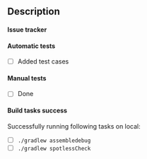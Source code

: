 <!-- 
Read this first:
To open a pull request read this file,
uncomment the corresponding lines and 
complete them.
-->

## Description

#### Issue tracker   
<!-- Fixes will automatically close the related issue -->
<!-- Fixes # -->
<!-- Addresses won't automatically close the related issue -->
<!-- Addresses # -->

#### Automatic tests
<!-- remember to do manual testing when making UI changes! -->
- [ ] Added test cases
  
#### Manual tests
- [ ] Done  
  
<!-- If yes, -->
<!-- 
- Device:
- OS:
-->

#### Build tasks success  
<!-- run these! -->
Successfully running following tasks on local:
- [ ] `./gradlew assembledebug`
- [ ] `./gradlew spotlessCheck`

<!-- If there are related PRs please add them here -->
<!--
#### Related PR  
Related to PR #
-->